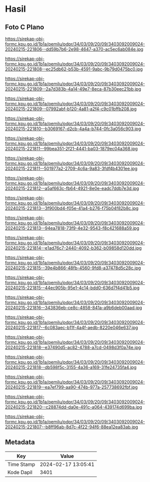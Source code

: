# Hasil

## Foto C Plano

https://sirekap-obj-formc.kpu.go.id/1b1a/pemilu/pdpr/34/03/09/20/09/3403092009024-20240215-221806--dd59b7b6-2e98-4647-a370-ac5ec6ab084e.jpg

https://sirekap-obj-formc.kpu.go.id/1b1a/pemilu/pdpr/34/03/09/20/09/3403092009024-20240215-221808--ec25db62-b53b-4591-9abc-9b79d0475bc0.jpg

https://sirekap-obj-formc.kpu.go.id/1b1a/pemilu/pdpr/34/03/09/20/09/3403092009024-20240215-221809--2a7d383b-4a14-49e7-8eca-87b30eec21bb.jpg

https://sirekap-obj-formc.kpu.go.id/1b1a/pemilu/pdpr/34/03/09/20/09/3403092009024-20240215-221809--07992abf-b120-4a81-a2f4-c9c01bffb208.jpg

https://sirekap-obj-formc.kpu.go.id/1b1a/pemilu/pdpr/34/03/09/20/09/3403092009024-20240215-221810--b3069167-d2cb-4a4a-b744-0fc3a056c903.jpg

https://sirekap-obj-formc.kpu.go.id/1b1a/pemilu/pdpr/34/03/09/20/09/3403092009024-20240215-221811--99bea351-2f21-4441-ba03-1879ec04a368.jpg

https://sirekap-obj-formc.kpu.go.id/1b1a/pemilu/pdpr/34/03/09/20/09/3403092009024-20240215-221811--501977a2-2709-4c6a-9a83-3fdf4b4301ee.jpg

https://sirekap-obj-formc.kpu.go.id/1b1a/pemilu/pdpr/34/03/09/20/09/3403092009024-20240215-221812--a5af663c-fb64-4921-8e0e-eadc7ddb7e3d.jpg

https://sirekap-obj-formc.kpu.go.id/1b1a/pemilu/pdpr/34/03/09/20/09/3403092009024-20240215-221813--3f900bd4-f05e-41a4-b276-f75b04f82b8c.jpg

https://sirekap-obj-formc.kpu.go.id/1b1a/pemilu/pdpr/34/03/09/20/09/3403092009024-20240215-221813--94ea7818-73f9-4e32-9543-f8c421688a59.jpg

https://sirekap-obj-formc.kpu.go.id/1b1a/pemilu/pdpr/34/03/09/20/09/3403092009024-20240215-221814--e1ad76c7-2440-4092-b362-b09858d120dd.jpg

https://sirekap-obj-formc.kpu.go.id/1b1a/pemilu/pdpr/34/03/09/20/09/3403092009024-20240215-221815--39e4b866-48fb-4560-9fd8-a37478d5c28c.jpg

https://sirekap-obj-formc.kpu.go.id/1b1a/pemilu/pdpr/34/03/09/20/09/3403092009024-20240215-221815--44ec905b-95e1-4c14-bdd0-636d7f4d41b5.jpg

https://sirekap-obj-formc.kpu.go.id/1b1a/pemilu/pdpr/34/03/09/20/09/3403092009024-20240215-221816--343836eb-ce8c-4858-841a-a9b6deb00aad.jpg

https://sirekap-obj-formc.kpu.go.id/1b1a/pemilu/pdpr/34/03/09/20/09/3403092009024-20240215-221817--6c083aec-b11f-4a4f-aedb-8220e046e637.jpg

https://sirekap-obj-formc.kpu.go.id/1b1a/pemilu/pdpr/34/03/09/20/09/3403092009024-20240215-221818--e37490d5-ac82-4788-a7cd-0498d3f0a74e.jpg

https://sirekap-obj-formc.kpu.go.id/1b1a/pemilu/pdpr/34/03/09/20/09/3403092009024-20240215-221818--db598f5c-3155-4a36-a169-31fe24735fa4.jpg

https://sirekap-obj-formc.kpu.go.id/1b1a/pemilu/pdpr/34/03/09/20/09/3403092009024-20240215-221819--ea7ef799-aa90-474b-977a-257738692fbf.jpg

https://sirekap-obj-formc.kpu.go.id/1b1a/pemilu/pdpr/34/03/09/20/09/3403092009024-20240215-221820--c28874dd-da0e-491c-a064-439174d699ba.jpg

https://sirekap-obj-formc.kpu.go.id/1b1a/pemilu/pdpr/34/03/09/20/09/3403092009024-20240215-221807--b8ff96ab-8d7c-4f22-94f6-88ea12ea83ab.jpg


## Metadata

| Key        | Value               |
| ---------- | ------------------- |
| Time Stamp | 2024-02-17 13:05:41 |
| Kode Dapil | 3401                |



